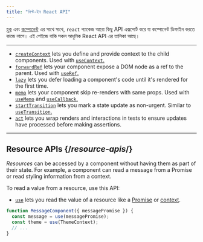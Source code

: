 ```yaml
---
title: "বিল্ট-ইন React API"
---
```


<Intro>

[হুক](/reference/react) এবং [কম্পোনেন্ট](/reference/react/components) এর সাথে সাথে, `react` প্যাকেজ আরো কিছু API এক্সপোর্ট করে যা কম্পোনেন্ট ডিফাইন করতে কাজে লাগে। এই পেইজে বাকি সকল আধুনিক React API এর তালিকা আছে।

</Intro>

---

* [`createContext`](/reference/react/createContext) lets you define and provide context to the child components. Used with [`useContext`.](/reference/react/useContext)
* [`forwardRef`](/reference/react/forwardRef) lets your component expose a DOM node as a ref to the parent. Used with [`useRef`.](/reference/react/useRef)
* [`lazy`](/reference/react/lazy) lets you defer loading a component's code until it's rendered for the first time.
* [`memo`](/reference/react/memo) lets your component skip re-renders with same props. Used with [`useMemo`](/reference/react/useMemo) and [`useCallback`.](/reference/react/useCallback)
* [`startTransition`](/reference/react/startTransition) lets you mark a state update as non-urgent. Similar to [`useTransition`.](/reference/react/useTransition)
* [`act`](/reference/react/act) lets you wrap renders and interactions in tests to ensure updates have processed before making assertions.

---

## Resource APIs {/*resource-apis*/}

*Resources* can be accessed by a component without having them as part of their state. For example, a component can read a message from a Promise or read styling information from a context.

To read a value from a resource, use this API:

* [`use`](/reference/react/use) lets you read the value of a resource like a [Promise](https://developer.mozilla.org/en-US/docs/Web/JavaScript/Reference/Global_Objects/Promise) or [context](/learn/passing-data-deeply-with-context).
```js
function MessageComponent({ messagePromise }) {
  const message = use(messagePromise);
  const theme = use(ThemeContext);
  // ...
}
```
